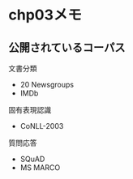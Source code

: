 # chp03メモ

## 公開されているコーパス

文書分類
- 20 Newsgroups
- IMDb

固有表現認識
- CoNLL-2003

質問応答
- SQuAD
- MS MARCO

